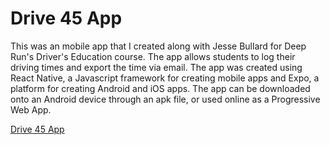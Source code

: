 # Drive 45 App
This was an mobile app that I created along with Jesse Bullard for Deep Run's Driver's Education course. The app allows students to log their driving times and export the time via email. The app was created using React Native, a Javascript framework for creating mobile apps and Expo, a platform for creating Android and iOS apps. The app can be downloaded onto an Android device through an apk file, or used online as a Progressive Web App.

[Drive 45 App](https://driversed2024.github.io/)
